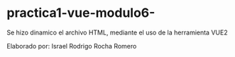 # practica1-vue-modulo6-

Se hizo dinamico el archivo HTML, mediante el uso de la herramienta VUE2

Elaborado por: Israel Rodrigo Rocha Romero
